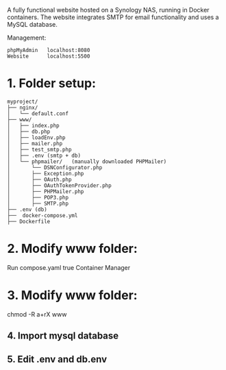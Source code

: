 A fully functional website hosted on a Synology NAS, running in Docker containers. 
The website integrates SMTP for email functionality and uses a MySQL database.

Management:
```
phpMyAdmin   localhost:8080
Website      localhost:5500
```
# 1. Folder setup:

```
myproject/
├── nginx/
│   └── default.conf
├── www/
│   ├── index.php
│   ├── db.php
│   ├── loadEnv.php
│   ├── mailer.php
│   ├── test_smtp.php
│   ├── .env (smtp + db)
│   └── phpmailer/   (manually downloaded PHPMailer)
│       └── DSNConfigurator.php
│       ├── Exception.php
│       ├── OAuth.php
│       ├── OAuthTokenProvider.php
│       ├── PHPMailer.php
│       ├── POP3.php
│       ├── SMTP.php
├── .env (db)
├──  docker-compose.yml
├── Dockerfile
```
# 2. Modify www folder:
Run compose.yaml true Container Manager

# 3. Modify www folder:
chmod -R a+rX www

## 4. Import mysql database
## 5. Edit .env and db.env

